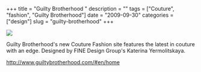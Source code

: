 +++
title = "Guilty Brotherhood "
description = ""
tags = ["Couture", "fashion", "Guilty Brotherhood"]
date = "2009-09-30"
categories = ["design"]
slug = "guilty-brotherhood"
+++


 

  <div id="screens-thumbs" class="clearfix">
    <div class="txt-center" id="design-submission"><a href="http://www.guiltybrotherhood.com/#en/home"><img id='bluga-thumbnail-1903' class='bluga-thumbnail large' src='//media.konigi.com/bluga/
wt4ac3a28750f78_1.jpg'/></a></div>  
  </div>   
<p>Guilty Brotherhood's new Couture Fashion site features the latest in couture with an edge. Designed by FINE Design Group's Katerina Yermolitskaya. </p>
<p><a href="http://www.guiltybrotherhood.com/#en/home">http://www.guiltybrotherhood.com/#en/home</a></p>




